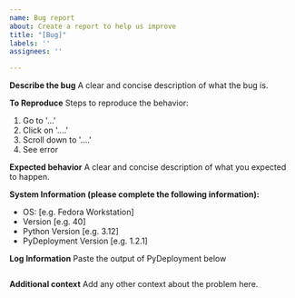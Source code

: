 ```yaml
---
name: Bug report
about: Create a report to help us improve
title: "[Bug]"
labels: ''
assignees: ''

---
```


**Describe the bug**
A clear and concise description of what the bug is.

**To Reproduce**
Steps to reproduce the behavior:
1. Go to '...'
2. Click on '....'
3. Scroll down to '....'
4. See error

**Expected behavior**
A clear and concise description of what you expected to happen.

**System Information (please complete the following information):**
 - OS: [e.g. Fedora Workstation]
 - Version [e.g. 40]
- Python Version [e.g. 3.12]
- PyDeployment Version [e.g. 1.2.1]

**Log Information**
Paste the output of PyDeployment below
```

```

**Additional context**
Add any other context about the problem here.
